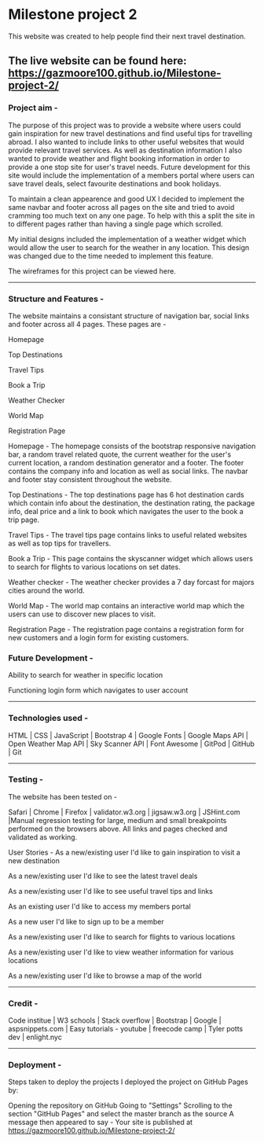 # Milestone project 2  

This website was created to help people find their next travel destination.

## The live website can be found here: https://gazmoore100.github.io/Milestone-project-2/

### Project aim -  

The purpose of this project was to provide a website where users could gain inspiration for new travel destinations
and find useful tips for travelling abroad. I also wanted to include links to other useful websites that would provide relevant 
travel services. As well as destination information I also wanted to provide weather and flight booking information in order
to provide a one stop site for user's travel needs. Future development for this site would include the implementation of a 
members portal where users can save travel deals, select favourite destinations and book holidays.

To maintain a clean appearence and good UX I decided to implement the same navbar and footer across all pages on the site and tried
to avoid cramming too much text on any one page. To help with this a split the site in to different pages rather than having a single
page which scrolled.

My initial designs included the implementation of a weather widget which would allow the user to search for the weather in
any location. This design was changed due to the time needed to implement this feature. 

The wireframes for this project can be viewed here.

* * * * *

### Structure and Features -
The website maintains a consistant structure of navigation bar, social links and footer across all 4 pages. These pages are -

Homepage

Top Destinations

Travel Tips

Book a Trip

Weather Checker

World Map

Registration Page

Homepage -
The homepage consists of the bootstrap responsive navigation bar, a random travel related quote, the current weather for
the user's current location, a random destination generator and a footer. The footer contains the company info and location
as well as social links. The navbar and footer stay consistent throughout the website.

Top Destinations -
The top destinations page has 6 hot destination cards which contain info about the destination, the destination rating, 
the package info, deal price and a link to book which navigates the user to the book a trip page.

Travel Tips -
The travel tips page contains links to useful related websites as well as top tips for travellers.

Book a Trip -
This page contains the skyscanner widget which allows users to search for flights to various locations on set dates.

Weather checker - 
The weather checker provides a 7 day forcast for majors cities around the world.

World Map - 
The world map contains an interactive world map which the users can use to discover new places to visit.

Registration Page - 
The registration page contains a registration form for new customers and a login form for existing customers.

### Future Development -

Ability to search for weather in specific location

Functioning login form which navigates to user account

* * * * *

### Technologies used -

HTML | CSS | JavaScript | Bootstrap 4 | Google Fonts | Google Maps API | Open Weather Map API | Sky Scanner API
| Font Awesome | GitPod | GitHub | Git

* * * * *

### Testing -

The website has been tested on -

Safari | Chrome | Firefox | validator.w3.org | jigsaw.w3.org | JSHint.com |Manual regression testing for large, medium and small breakpoints performed on the browsers above. All links and pages checked and validated as working.

User Stories -
As a new/existing user I'd like to gain inspiration to visit a new destination

As a new/existing user I'd like to see the latest travel deals

As a new/existing user I'd like to see useful travel tips and links

As an existing user I'd like to access my members portal

As a new user I'd like to sign up to be a member

As a new/existing user I'd like to search for flights to various locations

As a new/existing user I'd like to view weather information for various locations

As a new/existing user I'd like to browse a map of the world

* * * * *

### Credit -

Code institue | W3 schools | Stack overflow | Bootstrap | Google | aspsnippets.com | Easy tutorials - youtube |
freecode camp | Tyler potts dev | enlight.nyc

* * * * *

### Deployment - 

Steps taken to deploy the projects
I deployed the project on GitHub Pages by:

Opening the repository on GitHub
Going to "Settings"
Scrolling to the section "GitHub Pages" and select the master branch as the source
A message then appeared to say - Your site is published at https://gazmoore100.github.io/Milestone-project-2/
